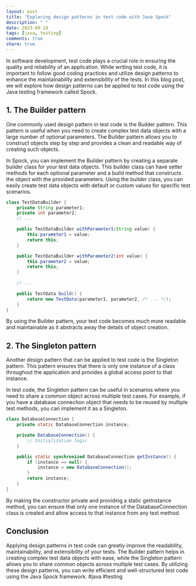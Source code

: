 ```yaml
---
layout: post
title: "Exploring design patterns in test code with Java Spock"
description: " "
date: 2023-09-19
tags: [java, testing]
comments: true
share: true
---
```


In software development, test code plays a crucial role in ensuring the quality and reliability of an application. While writing test code, it is important to follow good coding practices and utilize design patterns to enhance the maintainability and extensibility of the tests. In this blog post, we will explore how design patterns can be applied to test code using the Java testing framework called Spock.

## 1. The Builder pattern

One commonly used design pattern in test code is the Builder pattern. This pattern is useful when you need to create complex test data objects with a large number of optional parameters. The Builder pattern allows you to construct objects step by step and provides a clean and readable way of creating such objects.

In Spock, you can implement the Builder pattern by creating a separate builder class for your test data objects. This builder class can have setter methods for each optional parameter and a build method that constructs the object with the provided parameters. Using the builder class, you can easily create test data objects with default or custom values for specific test scenarios.

```java
class TestDataBuilder {
    private String parameter1;
    private int parameter2;
    // ...

    public TestDataBuilder withParameter1(String value) {
        this.parameter1 = value;
        return this;
    }

    public TestDataBuilder withParameter2(int value) {
        this.parameter2 = value;
        return this;
    }

    // ...
    
    public TestData build() {
        return new TestData(parameter1, parameter2, /* ... */);
    }
}
```

By using the Builder pattern, your test code becomes much more readable and maintainable as it abstracts away the details of object creation.

## 2. The Singleton pattern

Another design pattern that can be applied to test code is the Singleton pattern. This pattern ensures that there is only one instance of a class throughout the application and provides a global access point to that instance.

In test code, the Singleton pattern can be useful in scenarios where you need to share a common object across multiple test cases. For example, if you have a database connection object that needs to be reused by multiple test methods, you can implement it as a Singleton.

```java
class DatabaseConnection {
    private static DatabaseConnection instance;

    private DatabaseConnection() {
        // Initialization logic
    }

    public static synchronized DatabaseConnection getInstance() {
        if (instance == null) {
            instance = new DatabaseConnection();
        }
        return instance;
    }
}
```

By making the constructor private and providing a static getInstance method, you can ensure that only one instance of the DatabaseConnection class is created and allow access to that instance from any test method.

## Conclusion

Applying design patterns in test code can greatly improve the readability, maintainability, and extensibility of your tests. The Builder pattern helps in creating complex test data objects with ease, while the Singleton pattern allows you to share common objects across multiple test cases. By utilizing these design patterns, you can write efficient and well-structured test code using the Java Spock framework. #java #testing